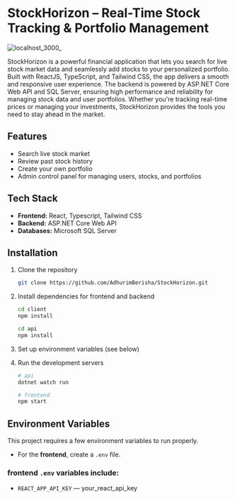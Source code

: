 # StockHorizon – Real-Time Stock Tracking & Portfolio Management

![localhost_3000_](https://github.com/user-attachments/assets/26da3277-abfa-4198-b488-1d4b32ad55b9)



StockHorizon is a powerful financial application that lets you search for live stock market data and seamlessly add stocks to your personalized portfolio. Built with ReactJS, TypeScript, and Tailwind CSS, the app delivers a smooth and responsive user experience. The backend is powered by ASP.NET Core Web API and SQL Server, ensuring high performance and reliability for managing stock data and user portfolios. Whether you're tracking real-time prices or managing your investments, StockHorizon provides the tools you need to stay ahead in the market.


## Features

- Search live stock market
- Review past stock history
- Create your own portfolio    
- Admin control panel for managing users, stocks, and portfolios    


## Tech Stack

- **Frontend:** React, Typescript, Tailwind CSS  
- **Backend:**   ASP.NET Core Web API
- **Databases:** Microsoft SQL Server  

## Installation

1. Clone the repository  
    ```bash
    git clone https://github.com/AdhurimBerisha/StockHorizon.git
    ```

2. Install dependencies for frontend and backend  
    ```bash
    cd client
    npm install

    cd api
    npm install
    ```

3. Set up environment variables (see below)

4. Run the development servers  
    ```bash
    # api
    dotnet watch run

    # frontend
    npm start
    ```

## Environment Variables

This project requires a few environment variables to run properly.
- For the **frontend**, create a `.env` file.

### frontend `.env` variables include:

- `REACT_APP_API_KEY` — your_react_api_key


